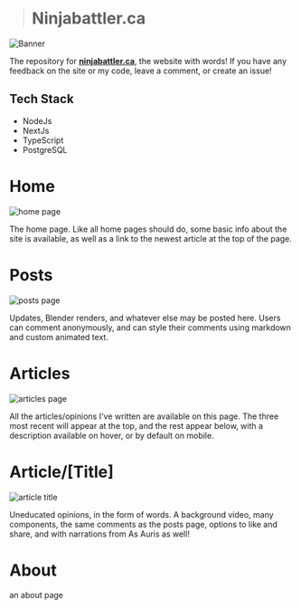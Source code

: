 ># Ninjabattler.ca

![Banner](https://user-images.githubusercontent.com/67678977/182970018-61a20567-a663-4dfd-b77b-4342a9ad2ffb.png)

The repository for **[ninjabattler.ca](https://ninjabattler.ca)**, the website with words! If you have any feedback on the site or my code, leave a comment, or create an issue!

## Tech Stack
- NodeJs
- NextJs
- TypeScript
- PostgreSQL

# Home

![home page](https://user-images.githubusercontent.com/67678977/184755670-7d4e554d-5512-40cb-ae4a-610b6e42c58c.png)

The home page. Like all home pages should do, some basic info about the site is available, as well as a link to the newest article at the top of the page.

# Posts

![posts page](https://user-images.githubusercontent.com/67678977/184756161-94405542-4f8a-4ad1-a708-7c8ddf5c6fb2.png)

Updates, Blender renders, and whatever else may be posted here. Users can comment anonymously, and can style their comments using markdown and custom animated text.

# Articles

![articles page](https://user-images.githubusercontent.com/67678977/184756511-bc0159ec-9813-4a20-afbf-a208cee8303b.png)

All the articles/opinions I've written are available on this page. The three most recent will appear at the top, and the rest appear below, with a description available on hover, or by default on mobile.

# Article/\[Title\]

![article title](https://user-images.githubusercontent.com/67678977/184756895-0be19325-fd69-482e-9a1b-3b8d2861e5d2.png)

Uneducated opinions, in the form of words. A background video, many components, the same comments as the posts page, options to like and share, and with narrations from As Auris as well!

# About
an about page